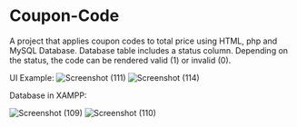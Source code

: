 # Coupon-Code

A project that applies coupon codes to total price using HTML, php and MySQL Database. Database table includes a status column. Depending on the status, the code can be rendered valid (1) or invalid (0). 

UI Example:
![Screenshot (111)](https://github.com/JoyitaF/Coupon-Code/assets/115023961/c6d1bd1b-65ea-4cdb-be9b-0d50184285ff)
![Screenshot (114)](https://github.com/JoyitaF/Coupon-Code/assets/115023961/c936e707-f5b9-4837-9adc-f56885268849)

Database in XAMPP:

![Screenshot (109)](https://github.com/JoyitaF/Coupon-Code/assets/115023961/c3b408be-e193-4bac-b3a2-156db6c49ea7)
![Screenshot (110)](https://github.com/JoyitaF/Coupon-Code/assets/115023961/3453d03c-5f58-4b39-9225-b10f147bbbb6)

